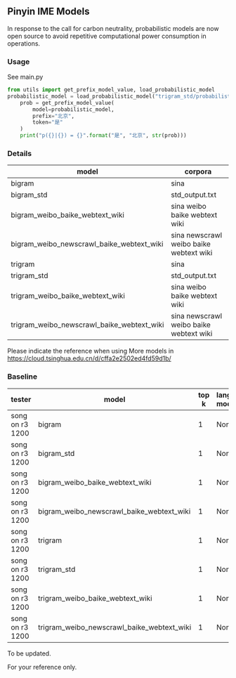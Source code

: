 ## Pinyin IME Models


In response to the call for carbon neutrality, probabilistic models are now open source to avoid repetitive computational power consumption in operations.


### Usage
See main.py
```python
from utils import get_prefix_model_value, load_probabilistic_model
probabilistic_model = load_probabilistic_model("trigram_std/probabilistic_model.gz")
    prob = get_prefix_model_value(
        model=probabilistic_model,
        prefix="北京",
        token="是"
    )
    print("p({}|{}) = {}".format("是", "北京", str(prob)))
```

### Details

| model | corpora |
| ---- | ---- |
| bigram | sina |
| bigram_std | std_output.txt |
| bigram_weibo_baike_webtext_wiki | sina weibo baike webtext wiki |
| bigram_weibo_newscrawl_baike_webtext_wiki | sina newscrawl weibo baike webtext wiki |
| trigram | sina |
| trigram_std | std_output.txt |
| trigram_weibo_baike_webtext_wiki | sina weibo baike webtext wiki |
| trigram_weibo_newscrawl_baike_webtext_wiki | sina newscrawl weibo baike webtext wiki |
Please indicate the reference when using
More models in https://cloud.tsinghua.edu.cn/d/cffa2e2502ed4fd59d1b/

### Baseline
| tester | model | top k | language modeling | time usage | sentence acc | word acc | 
| ------ | ---- | ---- | ---- | ---- | ---- | ---- |
| song on r3 1200 | bigram | 1 | None | 25.88 | 0.399 | 0.842 |
| song on r3 1200 | bigram_std | 1 | None | 22.48 | 0.970 | 0.997 |
| song on r3 1200 | bigram_weibo_baike_webtext_wiki | 1 | None | 26.72 | 0.421 |  0.848 |
| song on r3 1200 | bigram_weibo_newscrawl_baike_webtext_wiki | 1 | None | 27.02 | 0.451 | 0.861 |
| song on r3 1200 | trigram | 1 | None | 25.34 | 0.637 | 0.909 |
| song on r3 1200 | trigram_std | 1 | None | 22.42 | 1.000 | 1.000 |
| song on r3 1200 | trigram_weibo_baike_webtext_wiki | 1 | None | 26.75 | 0.782 |  0.955 |
| song on r3 1200 | trigram_weibo_newscrawl_baike_webtext_wiki | 1 | None | 26.48 | 0.808 | 0.961 |

To be updated.

For your reference only.

